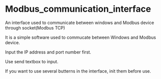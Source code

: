 # Modbus_communication_interface
An interface used to communicate between windows and Modbus device through socket(Modbus TCP)

It is a simple software used to commucate between Windows and Modbus device.

Input the IP address and port number first.

Use send textbox to input.

If you want to use several butterns in the interface, init them before use.
